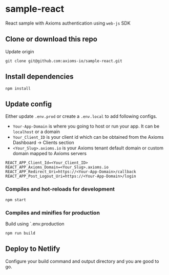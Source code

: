 # sample-react
React sample with Axioms authentication using `web-js` SDK


## Clone or download this repo
Update origin

```
git clone git@github.com:axioms-io/sample-react.git
```

## Install dependencies
```
npm install
```

## Update config
Either update `.env.prod` or create a `.env.local` to add following configs.

- `Your-App-Domain` is where you going to host or run your app. It can be `localhost` or a domain
- `Your_Client_ID` is your client id which can be obtained from the Axioms Dashboard -> Clients section
- `<Your_Slug>.axioms.io` is your Axioms tenant default domain or custom domain mapped to Axioms servers

```
REACT_APP_Client_Id=<Your_Client_ID>
REACT_APP_Axioms_Domain=<Your_Slug>.axioms.io
REACT_APP_Redirect_Uri=https://<Your-App-Domain>/callback
REACT_APP_Post_Logout_Uri=https://<Your-App-Domain>/login
```

### Compiles and hot-reloads for development
```
npm start
```

### Compiles and minifies for production

Build using `.env.production

```
npm run build
```

## Deploy to Netlify
Configure your build command and output directory and you are good to go.